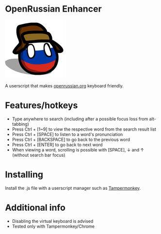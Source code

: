 # OpenRussian Enhancer

![ru](ru.png)

A userscript that makes [openrussian.org](https://en.openrussian.org/) keyboard friendly.

# Features/hotkeys
* Type anywhere to search (including after a possible focus loss from alt-tabbing)
* Press Ctrl + \[1~9\] to view the respective word from the search result list
* Press Ctrl + \[SPACE\] to listen to a word's pronunciation
* Press Ctrl + \[BACKSPACE\] to go back to the previous word
* Press Ctrl + \[ENTER\] to go back to next word
* When viewing a word, scrolling is possible with \[SPACE\], &#8595; and &#8593; (without search bar focus)

# Installing
Install the .js file with a userscript manager such as [Tampermonkey](https://www.tampermonkey.net/).

# Additional info
* Disabling the virtual keyboard is advised
* Tested only with Tampermonkey/Chrome